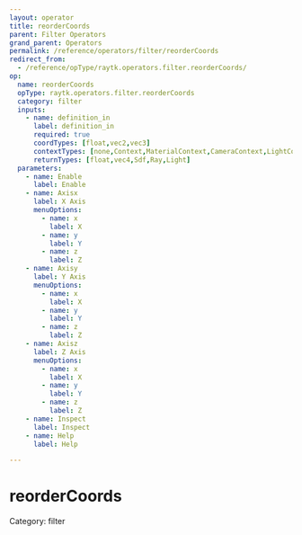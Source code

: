 ```yaml
---
layout: operator
title: reorderCoords
parent: Filter Operators
grand_parent: Operators
permalink: /reference/operators/filter/reorderCoords
redirect_from:
  - /reference/opType/raytk.operators.filter.reorderCoords/
op:
  name: reorderCoords
  opType: raytk.operators.filter.reorderCoords
  category: filter
  inputs:
    - name: definition_in
      label: definition_in
      required: true
      coordTypes: [float,vec2,vec3]
      contextTypes: [none,Context,MaterialContext,CameraContext,LightContext,RayContext]
      returnTypes: [float,vec4,Sdf,Ray,Light]
  parameters:
    - name: Enable
      label: Enable
    - name: Axisx
      label: X Axis
      menuOptions:
        - name: x
          label: X
        - name: y
          label: Y
        - name: z
          label: Z
    - name: Axisy
      label: Y Axis
      menuOptions:
        - name: x
          label: X
        - name: y
          label: Y
        - name: z
          label: Z
    - name: Axisz
      label: Z Axis
      menuOptions:
        - name: x
          label: X
        - name: y
          label: Y
        - name: z
          label: Z
    - name: Inspect
      label: Inspect
    - name: Help
      label: Help

---
```


# reorderCoords

Category: filter

